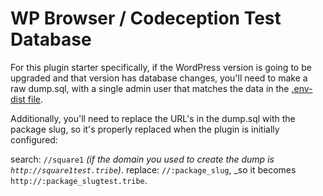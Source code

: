 # WP Browser / Codeception Test Database

For this plugin starter specifically, if the WordPress version is going to be upgraded and that version has database changes, you'll need to make a raw dump.sql, with a single admin user that matches the data in the [.env-dist file](../../.env-dist).

Additionally, you'll need to replace the URL's in the dump.sql with the package slug, so it's properly replaced when the plugin is initially configured:

search: `//square1` _(if the domain you used to create the dump is `http://square1test.tribe`)_.
replace: `//:package_slug`, _so it becomes `http://:package_slugtest.tribe`.
